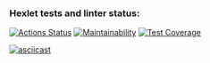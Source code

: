 ### Hexlet tests and linter status:
[![Actions Status](https://github.com/Karen2485/frontend-project-46/workflows/hexlet-check/badge.svg)](https://github.com/Karen2485/frontend-project-46/actions) [![Maintainability](https://api.codeclimate.com/v1/badges/b99d91d1e4bb98b6bedb/maintainability)](https://codeclimate.com/github/Karen2485/frontend-project-46/maintainability) [![Test Coverage](https://api.codeclimate.com/v1/badges/59a984d2d5ee3431fc93/test_coverage)](https://codeclimate.com/github/Karen2485/frontend-project-lvl1/test_coverage)

[![asciicast](https://asciinema.org/a/KIFp4uSdqCZWsV5NSgzQtQ2zx.svg)](https://asciinema.org/a/KIFp4uSdqCZWsV5NSgzQtQ2zx)